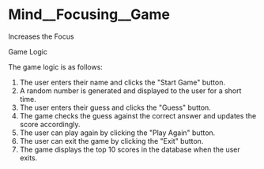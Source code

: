 # Mind__Focusing__Game
Increases the Focus

Game Logic

The game logic is as follows:

1.  The user enters their name and clicks the "Start Game" button.
2.  A random number is generated and displayed to the user for a short time.
3.  The user enters their guess and clicks the "Guess" button.
4.  The game checks the guess against the correct answer and updates the score accordingly.
5.  The user can play again by clicking the "Play Again" button.
6.  The user can exit the game by clicking the "Exit" button.
7.  The game displays the top 10 scores in the database when the user exits.




